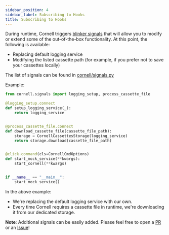```yaml
---
sidebar_position: 4
sidebar_label: Subscribing to Hooks
title: Subscribing to Hooks
---
```


During runtime, Cornell triggers [blinker signals](https://pythonhosted.org/blinker/) that 
will allow you to modify or extend some of the out-of-the-box functionality. At this point,
 the following is available:
 * Replacing default logging service
 * Modifying the listed cassette path (for example, if you prefer not to save your cassettes locally)

The list of signals can be found in [cornell/signals.py](https://github.com/hiredscorelabs/cornell/blob/master/cornell/signals.py#L11)

Example:
```python
from cornell.signals import logging_setup, process_cassette_file

@logging_setup.connect
def setup_logging_service(_):
    return logging_service


@process_cassette_file.connect
def download_cassette_file(cassette_file_path):
    storage = CornellCassettesStorage(logging_service)
    return storage.download(cassette_file_path)


@click.command(cls=CornellCmdOptions)
def start_mock_service(**kwargs):
    start_cornell(**kwargs)


if __name__ == "__main__":
    start_mock_service()

```
In the above example:
 * We're replacing the default logging service with our own.
 * Every time Cornell requires a cassette file in runtime, we're downloading it from our dedicated storage.

**Note**: Additional signals can be easily added. Please feel free to open a [PR](https://github.com/hiredscorelabs/cornell) or an [Issue](https://github.com/hiredscorelabs/cornell/issues)!
